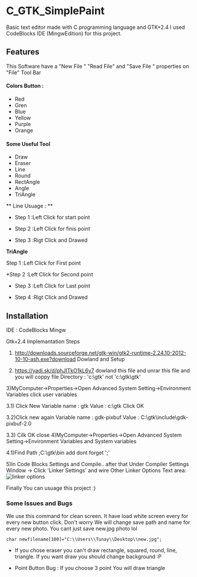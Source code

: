 # C_GTK_SimplePaint
Basic text editor made with C programming language and GTK+2.4
I used CodeBlocks IDE (MingwEdition) for this project.

## Features
This Software have a "New File " "Read File" and  "Save File " properties on "File"  Tool  Bar 
#### Colors Button :
* Red
* Gren
* Blue
* Yellow
* Purple
* Orange

#### Some Useful Tool
* Draw
* Eraser
* Line
* Round
* RectAngle 
* Angle
* TriAngle 

** Line Usuage : **

* Step 1 :Left Click for start point

* Step 2 :Left Click for finis point 

* Step 3 :Rigt Click and Drawed 

**TriAngle**

Step 1 :Left Click for First point

*Step 2 :Left Click for Second point 

* Step 3 :Left Click for Last point 

* Step 4 :Rigt Click and Drawed 

## Installation 

IDE : CodeBlocks Mingw

Gtk+2.4 Implemantation Steps
1) http://downloads.sourceforge.net/gtk-win/gtk2-runtime-2.24.10-2012-10-10-ash.exe?download Dowland and Setup

2) https://yadi.sk/d/phJITkO1kL6y7 dowland this file and unrar this file and you will coppy file Directory : 'c:\gtk\' not 'c:\gtk\gtk'

3)MyComputer->Properties->Open Advanced System Setting->Environment Variables click user variables

3.1) Click New
Variable name	: gtk
Value			: c:\gtk
Click OK 

3.2)Click new again 
Variable name	: gdk-pixbuf
Value			: C:\gtk\include\gdk-pixbuf-2.0

3.3) Cilk OK  close 
4)MyComputer->Properties->Open Advanced System Setting->Environment Variables and  System variables 

4.1)Find Path
	;C:\gtk\bin
		add dont forget ';' 

5)In Code Blocks Settings  and Compile.. after that Under  Compiler Settings Window -> Click 'Linker Settings' and wire   Other  Linker Options Text area:
![linker options](https://user-images.githubusercontent.com/24591571/27910426-ce10a14a-625d-11e7-8805-8b265886d744.PNG)



Finally You can  usuage this project :) 

### Some  Issues and Bugs 

We use this command for clean screen. It have load white screen every for every new button click. Don't worry We will change save path and name for every new photo. You cant just save  new.jpg photo lol

`char newfilename[100]="C:\\Users\\Tunay\\Desktop\\new.jpg";` 


* If you chose eraser you can't draw rectangle, squared, round, line,  triangle. If you want draw you should change background :P 


* Point Button Bug : If you choose  3 point You will draw triangle 






